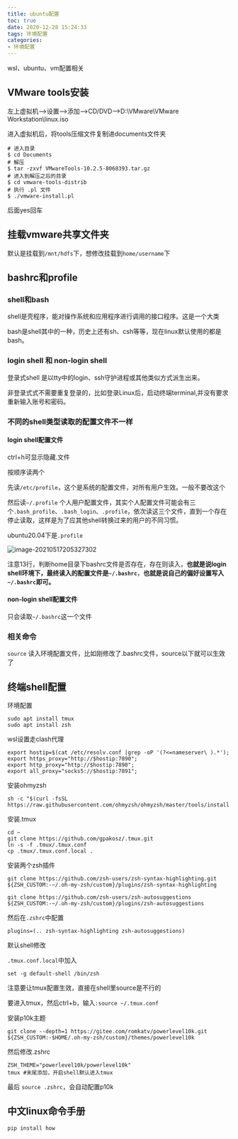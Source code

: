 ```yaml
---
title: ubuntu配置
toc: true
date: 2020-12-28 15:24:33
tags: 环境配置
categories:
- 环境配置
---
```


wsl、ubuntu、vm配置相关

<!--more-->

## VMware tools安装

左上虚拟机—>设置—>添加—>CD/DVD—>D:\VMware\VMware Workstation\linux.iso

进入虚拟机后，将tools压缩文件复制进documents文件夹

```shell
# 进入目录
$ cd Documents
# 解压
$ tar -zxvf VMwareTools-10.2.5-8068393.tar.gz
# 进入到解压之后的目录
$ cd vmware-tools-distrib
# 执行 .pl 文件
$ ./vmware-install.pl
```

后面yes回车

## 挂载vmware共享文件夹

默认是挂载到`/mnt/hdfs`下，想修改挂载到`home/username`下



## bashrc和profile

### shell和bash

shell是壳程序，能对操作系统和应用程序进行调用的接口程序。这是一个大类

bash是shell其中的一种，历史上还有sh、csh等等，现在linux默认使用的都是bash。

### login shell 和 non-login shell

登录式shell 是以tty中的login、ssh守护进程或其他类似方式派生出来。

非登录式式不需要重复登录的，比如登录Linux后，启动终端terminal,并没有要求重新输入账号和密码。

### 不同的shell类型读取的配置文件不一样

#### login shell配置文件

ctrl+h可显示隐藏.文件

按顺序读两个

先读`/etc/profile`，这个是系统的配置文件，对所有用户生效。一般不要改这个

然后读`~/.profile` 个人用户配置文件，其实个人配置文件可能会有三个`.bash_profile`、`.bash_login`、`.profile`，依次读这三个文件，直到一个存在停止读取，这样是为了应其他shell转换过来的用户的不同习惯。

ubuntu20.04下是`.profile`

![image-20210517205327302](/ubuntu配置/image-20210517205327302.png)

注意13行，判断home目录下bashrc文件是否存在，存在则读入，**也就是说login shell环境下，最终读入的配置文件是`~/.bashrc`**，**也就是说自己的偏好设置写入`~/.bashrc`即可。**

#### non-login shell配置文件

只会读取`~/.bashrc`这一个文件

### 相关命令

`source` 读入环境配置文件，比如刚修改了.bashrc文件，source以下就可以生效了 



## 终端shell配置

环境配置

```shell
sudo apt install tmux
sudo apt install zsh
```

wsl设置走clash代理

```shell
export hostip=$(cat /etc/resolv.conf |grep -oP '(?<=nameserver\ ).*');
export https_proxy="http://$hostip:7890";
export http_proxy="http://$hostip:7890";
export all_proxy="socks5://$hostip:7891";
```

安装ohmyzsh

```shell
sh -c "$(curl -fsSL https://raw.githubusercontent.com/ohmyzsh/ohmyzsh/master/tools/install.sh)"
```

安装.tmux

```shell
cd ~
git clone https://github.com/gpakosz/.tmux.git
ln -s -f .tmux/.tmux.conf
cp .tmux/.tmux.conf.local .
```

安装两个zsh插件

```shell
git clone https://github.com/zsh-users/zsh-syntax-highlighting.git ${ZSH_CUSTOM:-~/.oh-my-zsh/custom}/plugins/zsh-syntax-highlighting

git clone https://github.com/zsh-users/zsh-autosuggestions ${ZSH_CUSTOM:-~/.oh-my-zsh/custom}/plugins/zsh-autosuggestions
```

然后在`.zshrc`中配置

`plugins=(.. zsh-syntax-highlighting zsh-autosuggestions)`

默认shell修改

`.tmux.conf.local`中加入

```shell
set -g default-shell /bin/zsh
```

注意要让tmux配置生效，直接在shell里source是不行的

要进入tmux，然后ctrl+b，输入`:source ~/.tmux.conf`

安装p10k主题

```shell
git clone --depth=1 https://gitee.com/romkatv/powerlevel10k.git ${ZSH_CUSTOM:-$HOME/.oh-my-zsh/custom}/themes/powerlevel10k
```

然后修改.zshrc

```shell
ZSH_THEME="powerlevel10k/powerlevel10k"
tmux #末尾添加，开启shell默认进入tmux
```

最后 `source .zshrc`，会自动配置p10k

## 中文linux命令手册

`pip install how`

